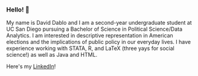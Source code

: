 ### Hello! 👋

My name is David Dablo and I am a second-year undergraduate student at UC San Diego pursuing a Bachelor of Science in Political Science/Data Analytics. I am interested in descriptive representation in American elections and the implications of public policy in our everyday lives. I have experience working with STATA, R, and LaTeX (three yays for social science!) as well as Java and HTML.

Here's my [LinkedIn](https://www.linkedin.com/in/daviddablo/)!
